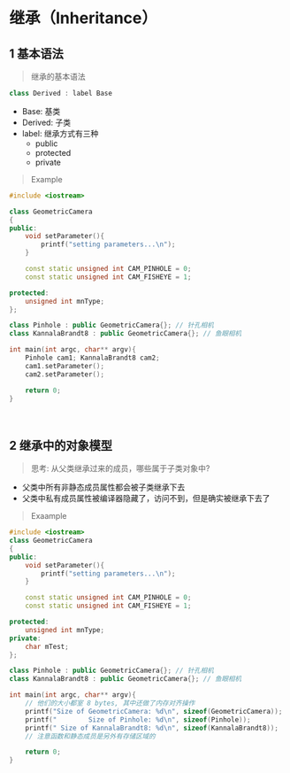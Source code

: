 # 继承（Inheritance）

## 1 基本语法
>继承的基本语法
```c++
class Derived : label Base
```
- Base: 基类
- Derived: 子类
- label: 继承方式有三种
    - public
    - protected
    - private

>Example
```c++
#include <iostream>

class GeometricCamera 
{
public:
    void setParameter(){
        printf("setting parameters...\n");
    }

    const static unsigned int CAM_PINHOLE = 0;
    const static unsigned int CAM_FISHEYE = 1;

protected:
    unsigned int mnType;
};

class Pinhole : public GeometricCamera{}; // 针孔相机
class KannalaBrandt8 : public GeometricCamera{}; // 鱼眼相机

int main(int argc, char** argv){
    Pinhole cam1; KannalaBrandt8 cam2;
    cam1.setParameter();
    cam2.setParameter();

    return 0;
}
```

&emsp;
## 2 继承中的对象模型
>思考: 从父类继承过来的成员，哪些属于子类对象中?
- 父类中所有非静态成员属性都会被子类继承下去
- 父类中私有成员属性被编译器隐藏了，访问不到，但是确实被继承下去了

>Exaample
```c++
#include <iostream>
class GeometricCamera 
{
public:
    void setParameter(){
        printf("setting parameters...\n");
    }

    const static unsigned int CAM_PINHOLE = 0;
    const static unsigned int CAM_FISHEYE = 1;

protected:
    unsigned int mnType;
private:
    char mTest;
};

class Pinhole : public GeometricCamera{}; // 针孔相机
class KannalaBrandt8 : public GeometricCamera{}; // 鱼眼相机

int main(int argc, char** argv){
    // 他们的大小都室 8 bytes, 其中还做了内存对齐操作
    printf("Size of GeometricCamera: %d\n", sizeof(GeometricCamera));
    printf("        Size of Pinhole: %d\n", sizeof(Pinhole));
    printf(" Size of KannalaBrandt8: %d\n", sizeof(KannalaBrandt8));
    // 注意函数和静态成员是另外有存储区域的

    return 0;
}
```
